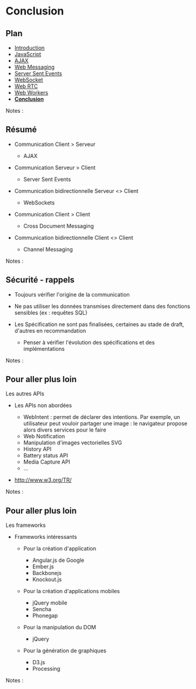 # Conclusion

<!-- .slide: class="page-title" -->



## Plan

<!-- .slide: class="toc" -->

- [Introduction](#/1)
- [JavaScript](#/2)
- [AJAX](#/3)
- [Web Messaging](#/4)
- [Server Sent Events](#/5)
- [WebSocket](#/6)
- [Web RTC](#/7)
- [Web Workers](#/8)
- **[Conclusion](#/9)**

Notes :




## Résumé

- Communication Client > Serveur
	- AJAX

- Communication Serveur > Client
	- Server Sent Events

- Communication bidirectionnelle Serveur <> Client
	- WebSockets

- Communication Client > Client
	- Cross Document Messaging

- Communication bidirectionnelle Client <> Client
	- Channel Messaging

Notes :




## Sécurité - rappels

- Toujours vérifier l'origine de la communication

- Ne pas utiliser les données transmises directement dans des fonctions sensibles (ex : requêtes SQL)

- Les Spécification ne sont pas finalisées, certaines au stade de draft, d'autres en recommandation
	- Penser à vérifier l'évolution des spécifications et des implémentations

Notes :




## Pour aller plus loin

Les autres APIs

- Les APIs non abordées
	- WebIntent : permet de déclarer des intentions. Par exemple, un utilisateur peut vouloir partager une image : le navigateur propose alors divers services pour le faire
	- Web Notification
	- Manipulation d'images vectorielles SVG
	- History API
	- Battery status API
	- Media Capture API
	- …

- http://www.w3.org/TR/

Notes :




## Pour aller plus loin

Les frameworks

- Frameworks intéressants
	- Pour la création d'application
		- Angular.js de Google
		- Ember.js
		- Backbonejs
		- Knockout.js

	- Pour la création d'applications mobiles
		- jQuery mobile
		- Sencha
		- Phonegap

	- Pour la manipulation du DOM
		- jQuery

	- Pour la génération de graphiques
		- D3.js
		- Processing

Notes :




<!-- .slide: class="page-questions" -->
